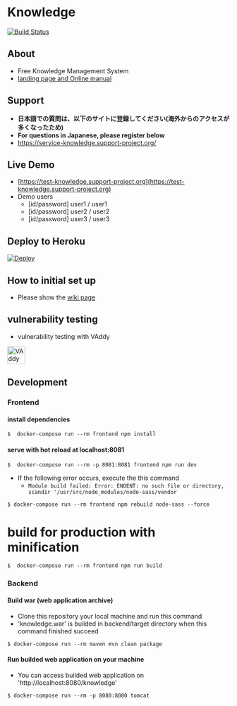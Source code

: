 # Knowledge

[![Build Status](https://travis-ci.org/support-project/knowledge.svg?branch=master)](https://travis-ci.org/support-project/knowledge)


## About
- Free Knowledge Management System
- [landing page and Online manual](https://information-knowledge.support-project.org/)

## Support
- **日本語での質問は、以下のサイトに登録してください(海外からのアクセスが多くなったため)**
- **For questions in Japanese, please register below**
- https://service-knowledge.support-project.org/

## Live Demo
- [https://test-knowledge.support-project.org](https://test-knowledge.support-project.org)
- Demo users
   - [id/password] user1 / user1
   - [id/password] user2 / user2
   - [id/password] user3 / user3

## Deploy to Heroku

[![Deploy](https://www.herokucdn.com/deploy/button.svg)](https://heroku.com/deploy?template=https://github.com/support-project/knowledge)

## How to initial set up
- Please show the [wiki page](https://github.com/support-project/knowledge/wiki)

## vulnerability testing
- vulnerability testing with VAddy
<a href="https://vaddy.net/" target="_blank">
<img alt="VAddy logo" src="https://raw.github.com/wiki/support-project/knowledge/assets/images/VAddy_logo_b.png" height="40" /></a>


## Development

### Frontend

#### install dependencies

```
$  docker-compose run --rm frontend npm install
```

#### serve with hot reload at localhost:8081

```
$  docker-compose run --rm -p 8081:8081 frontend npm run dev
```

- If the following error occurs, execute the this command
   - `Module build failed: Error: ENOENT: no such file or directory, scandir '/usr/src/node_modules/node-sass/vendor`

```
$ docker-compose run --rm frontend npm rebuild node-sass --force
```

# build for production with minification

```
$  docker-compose run --rm frontend npm run build
```


### Backend

#### Build war (web application archive)

- Clone this repository your local machine and run this command
- 'knowledge.war' is builded in backend/target directory when this command finished succeed

```
$ docker-compose run --rm maven mvn clean package
```

#### Run builded web application on your machine

- You can access builded web application on 'http://localhost:8080/knowledge'

```
$ docker-compose run --rm -p 8080:8080 tomcat 
```



